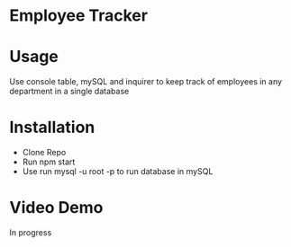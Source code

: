# Employee Tracker

# Usage
Use console table, mySQL and inquirer to keep track of employees in any department in a single database

# Installation
- Clone Repo
- Run npm start
- Use run mysql -u root -p to run database in mySQL

# Video Demo
In progress

